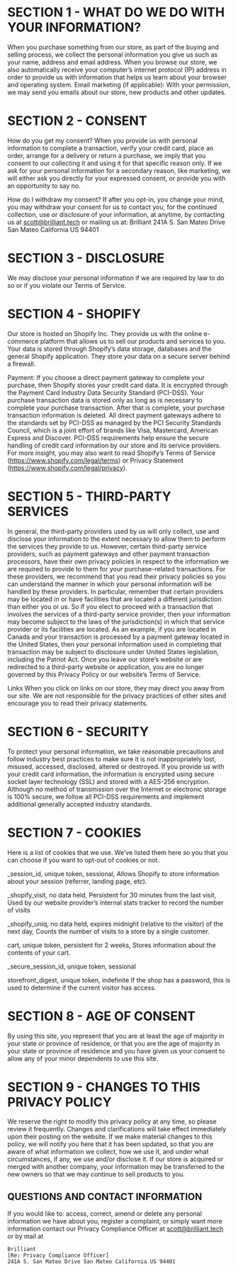 # SECTION 1 - WHAT DO WE DO WITH YOUR INFORMATION?

When you purchase something from our store, as part of the buying and selling process, we collect the personal information you give us such as your name, address and email address.
When you browse our store, we also automatically receive your computer’s internet protocol (IP) address in order to provide us with information that helps us learn about your browser and operating system.
Email marketing (if applicable): With your permission, we may send you emails about our store, new products and other updates.

# SECTION 2 - CONSENT

How do you get my consent?
When you provide us with personal information to complete a transaction, verify your credit card, place an order, arrange for a delivery or return a purchase, we imply that you consent to our collecting it and using it for that specific reason only.
If we ask for your personal information for a secondary reason, like marketing, we will either ask you directly for your expressed consent, or provide you with an opportunity to say no.

How do I withdraw my consent?
If after you opt-in, you change your mind, you may withdraw your consent for us to contact you, for the continued collection, use or disclosure of your information, at anytime, by contacting us at scott@brilliant.tech or mailing us at:
Brilliant
241A S. San Mateo Drive 
San Mateo California US 94401

# SECTION 3 - DISCLOSURE

We may disclose your personal information if we are required by law to do so or if you violate our Terms of Service.

# SECTION 4 - SHOPIFY

Our store is hosted on Shopify Inc. They provide us with the online e-commerce platform that allows us to sell our products and services to you.
Your data is stored through Shopify’s data storage, databases and the general Shopify application. They store your data on a secure server behind a firewall.

Payment:
If you choose a direct payment gateway to complete your purchase, then Shopify stores your credit card data. It is encrypted through the Payment Card Industry Data Security Standard (PCI-DSS). Your purchase transaction data is stored only as long as is necessary to complete your purchase transaction. After that is complete, your purchase transaction information is deleted.
All direct payment gateways adhere to the standards set by PCI-DSS as managed by the PCI Security Standards Council, which is a joint effort of brands like Visa, Mastercard, American Express and Discover.
PCI-DSS requirements help ensure the secure handling of credit card information by our store and its service providers.
For more insight, you may also want to read Shopify’s Terms of Service (https://www.shopify.com/legal/terms) or Privacy Statement (https://www.shopify.com/legal/privacy).

# SECTION 5 - THIRD-PARTY SERVICES

In general, the third-party providers used by us will only collect, use and disclose your information to the extent necessary to allow them to perform the services they provide to us.
However, certain third-party service providers, such as payment gateways and other payment transaction processors, have their own privacy policies in respect to the information we are required to provide to them for your purchase-related transactions.
For these providers, we recommend that you read their privacy policies so you can understand the manner in which your personal information will be handled by these providers.
In particular, remember that certain providers may be located in or have facilities that are located a different jurisdiction than either you or us. So if you elect to proceed with a transaction that involves the services of a third-party service provider, then your information may become subject to the laws of the jurisdiction(s) in which that service provider or its facilities are located.
As an example, if you are located in Canada and your transaction is processed by a payment gateway located in the United States, then your personal information used in completing that transaction may be subject to disclosure under United States legislation, including the Patriot Act.
Once you leave our store’s website or are redirected to a third-party website or application, you are no longer governed by this Privacy Policy or our website’s Terms of Service.

Links
When you click on links on our store, they may direct you away from our site. We are not responsible for the privacy practices of other sites and encourage you to read their privacy statements.

# SECTION 6 - SECURITY

To protect your personal information, we take reasonable precautions and follow industry best practices to make sure it is not inappropriately lost, misused, accessed, disclosed, altered or destroyed.
If you provide us with your credit card information, the information is encrypted using secure socket layer technology (SSL) and stored with a AES-256 encryption.  Although no method of transmission over the Internet or electronic storage is 100% secure, we follow all PCI-DSS requirements and implement additional generally accepted industry standards.

# SECTION 7 - COOKIES

 Here is a list of cookies that we use. We’ve listed them here so you that you can choose if you want to opt-out of cookies or not.
 
 _session_id, unique token, sessional, Allows Shopify to store information about your session (referrer, landing page, etc).
 
 _shopify_visit, no data held, Persistent for 30 minutes from the last visit, Used by our website provider’s internal stats tracker to record the number of visits
 
 _shopify_uniq, no data held, expires midnight (relative to the visitor) of the next day, Counts the number of visits to a store by a single customer.
 
cart, unique token, persistent for 2 weeks, Stores information about the contents of your cart.

 _secure_session_id, unique token, sessional
 
 storefront_digest, unique token, indefinite If the shop has a password, this is used to determine if the current visitor has access.


# SECTION 8 - AGE OF CONSENT

 By using this site, you represent that you are at least the age of majority in your state or province of residence, or that you are the age of majority in your state or province of residence and you have given us your consent to allow any of your minor dependents to use this site.

# SECTION 9 - CHANGES TO THIS PRIVACY POLICY

We reserve the right to modify this privacy policy at any time, so please review it frequently. Changes and clarifications will take effect immediately upon their posting on the website. If we make material changes to this policy, we will notify you here that it has been updated, so that you are aware of what information we collect, how we use it, and under what circumstances, if any, we use and/or disclose it.
If our store is acquired or merged with another company, your information may be transferred to the new owners so that we may continue to sell products to you.

## QUESTIONS AND CONTACT INFORMATION

If you would like to: access, correct, amend or delete any personal information we have about you, register a complaint, or simply want more information contact our Privacy Compliance Officer at scott@brilliant.tech or by mail at

```
Brilliant
[Re: Privacy Compliance Officer]
241A S. San Mateo Drive San Mateo California US 94401
```
